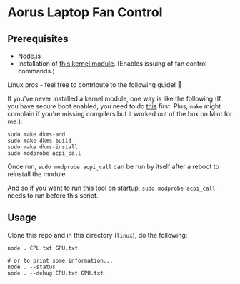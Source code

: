 # Aorus Laptop Fan Control

## Prerequisites

- Node.js
- Installation of [this kernel module](https://github.com/s-h-a-d-o-w/acpi_call). (Enables issuing of fan control commands.)

Linux pros - feel free to contribute to the following guide! 🙂

If you've never installed a kernel module, one way is like the following (If you have secure boot 
enabled, you need to do [this](https://gist.github.com/dop3j0e/2a9e2dddca982c4f679552fc1ebb18df) first. 
Plus, `make` might complain if you're missing compilers but it worked out of the box on Mint for me.):

```
sudo make dkms-add
sudo make dkms-build
sudo make dkms-install
sudo modprobe acpi_call
```

Once run, `sudo modprobe acpi_call` can be run by itself after a reboot to reinstall the 
module.

And so if you want to run this tool on startup, `sudo modprobe acpi_call` needs to run 
before this script.

## Usage

Clone this repo and in this directory (`linux`), do the following:

```
node . CPU.txt GPU.txt

# or to print some information...
node . --status
node . --debug CPU.txt GPU.txt
```
